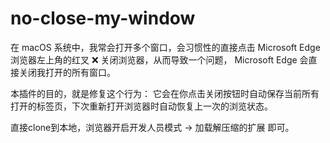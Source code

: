 # no-close-my-window
在 macOS 系统中，我常会打开多个窗口，会习惯性的直接点击 Microsoft Edge 浏览器左上角的红叉 ❌ 关闭浏览器，从而导致一个问题， Microsoft Edge 会直接关闭我打开的所有窗口。

本插件的目的，就是修复这个行为：
  它会在你点击关闭按钮时自动保存当前所有打开的标签页，下次重新打开浏览器时自动恢复上一次的浏览状态。

直接clone到本地，浏览器开启开发人员模式 -> 加载解压缩的扩展 即可。
